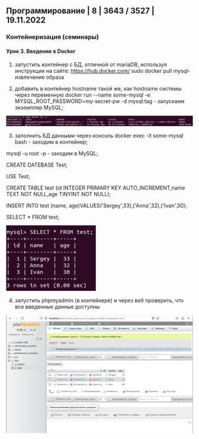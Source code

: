## Программирование | 8 | 3643 / 3527 | 19.11.2022

### Контейнеризация (семинары)

#### Урок 3. Введение в Docker

1. запустить контейнер с БД, отличной от mariaDB, используя инструкции на сайте: https://hub.docker.com/
sudo docker pull mysql- извлечение образа

2. добавить в контейнер hostname такой же, как hostname системы через переменную
docker run --name some-mysql -e MYSQL_ROOT_PASSWORD=my-secret-pw -d mysql:tag - запускаем экземпляр MySQL;

![Homework3_2.png](Screen%2FHomework3_2.png)

3. заполнить БД данными через консоль
docker exec -it some-mysql bash - заходим в контейнер;

mysql -u root -p - заходим в MySQL;

CREATE DATEBASE Test;

USE Test;

CREATE TABLE test (id INTEGER PRIMARY KEY AUTO_INCREMENT,name TEXT NOT NULL,age TINYINT NOT NULL);

INSERT INTO test (name, age)VALUES('Sergey',33),('Anna',32),('Ivan',30);

SELECT * FROM test;

![Homework3_3.png](Screen%2FHomework3_3.png)

4. запустить phpmyadmin (в контейнере) и через веб проверить, что все введенные данные доступны

![Homework3_4.png](Screen%2FHomework3_4.png)